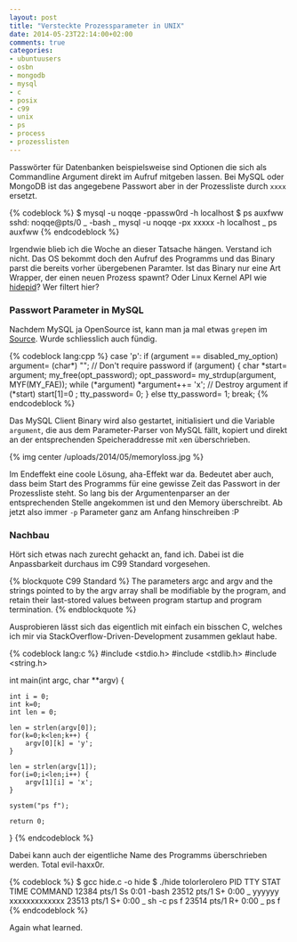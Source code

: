 ```yaml
---
layout: post
title: "Versteckte Prozessparameter in UNIX"
date: 2014-05-23T22:14:00+02:00
comments: true
categories:
- ubuntuusers
- osbn
- mongodb
- mysql
- c
- posix
- c99
- unix
- ps
- process
- prozesslisten
---
```

Passwörter für Datenbanken beispielsweise sind Optionen die sich als Commandline Argument direkt im Aufruf mitgeben lassen.
Bei MySQL oder MongoDB ist das angegebene Passwort aber in der Prozessliste durch `xxxx` ersetzt.

{% codeblock %}
$ mysql -u noqqe -ppassw0rd -h localhost
$ ps auxfww
sshd: noqqe@pts/0
 \_ -bash
     \_ mysql -u noqqe -px xxxxx -h localhost
     \_ ps auxfww
{% endcodeblock %}

Irgendwie blieb ich die Woche an dieser Tatsache hängen. Verstand ich nicht.
Das OS bekommt doch den Aufruf des Programms und das Binary parst die bereits
vorher übergebenen Paramter. Ist das Binary nur eine Art Wrapper, der einen neuen
Prozess spawnt? Oder Linux Kernel API wie [hidepid](https://www.kernel.org/doc/Documentation/filesystems/proc.txt)?
Wer filtert hier?

### Passwort Parameter in MySQL

Nachdem MySQL ja OpenSource ist, kann man ja mal etwas `grep`en im [Source](http://bazaar.launchpad.net/~mysql/mysql-server/5.5/view/head:/client/mysql.cc#L1734).
Wurde schliesslich auch fündig.

{% codeblock lang:cpp %}
case 'p':
  if (argument == disabled_my_option)
    argument= (char*) "";     // Don't require password
  if (argument)
  {
    char *start= argument;
    my_free(opt_password);
    opt_password= my_strdup(argument, MYF(MY_FAE));
    while (*argument) *argument++= 'x';     // Destroy argument
    if (*start)
      start[1]=0 ;
    tty_password= 0;
  }
  else
    tty_password= 1;
  break;
{% endcodeblock %}

Das MySQL Client Binary wird also gestartet, initialisiert und die Variable `argument`, die aus dem Parameter-Parser von MySQL fällt, kopiert und
direkt an der entsprechenden Speicheraddresse mit `x`en überschrieben.

{% img center /uploads/2014/05/memoryloss.jpg %}

Im Endeffekt eine coole Lösung, aha-Effekt war da. Bedeutet aber auch, dass beim
Start des Programms für eine gewisse Zeit das Passwort in der Prozessliste
steht. So lang bis der Argumentenparser an der entsprechenden Stelle angekommen ist und
den Memory überschreibt. Ab jetzt also immer `-p` Parameter ganz am Anfang hinschreiben :P

### Nachbau

Hört sich etwas nach zurecht gehackt an, fand ich. Dabei ist die Anpassbarkeit
durchaus im C99 Standard vorgesehen.

{% blockquote C99 Standard %}
The parameters argc and argv and the strings pointed to by the argv array shall be modifiable by the program, and retain their last-stored values between program startup and program termination.
{% endblockquote %}

Ausprobieren lässt sich das eigentlich mit einfach ein bisschen C, welches ich mir
via StackOverflow-Driven-Development zusammen geklaut habe.

{% codeblock lang:c %}
#include <stdio.h>
#include <stdlib.h>
#include <string.h>

int main(int argc, char **argv) {

    int i = 0;
    int k=0;
    int len = 0;

    len = strlen(argv[0]);
    for(k=0;k<len;k++) {
        argv[0][k] = 'y';
    }

    len = strlen(argv[1]);
    for(i=0;i<len;i++) {
        argv[1][i] = 'x';
    }

    system("ps f");

    return 0;
}
{% endcodeblock %}

Dabei kann auch der eigentliche Name des Programms überschrieben werden. Total
evil-haxx0r.

{% codeblock %}
$ gcc hide.c -o hide
$ ./hide tolorlerolero
  PID TTY      STAT   TIME COMMAND
12384 pts/1    Ss     0:01 -bash
23512 pts/1    S+     0:00  \_ yyyyyy xxxxxxxxxxxxx
23513 pts/1    S+     0:00      \_ sh -c ps f
23514 pts/1    R+     0:00          \_ ps f
{% endcodeblock %}

Again what learned.
